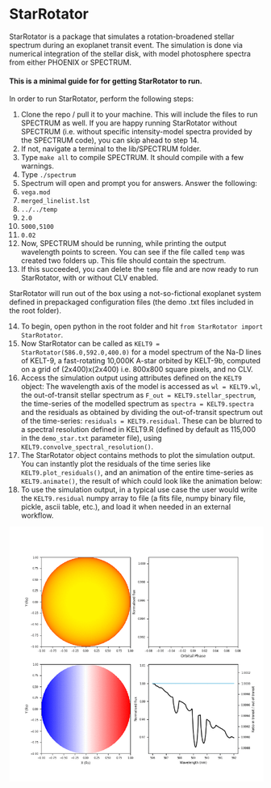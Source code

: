 # StarRotator

StarRotator is a package that simulates a rotation-broadened stellar spectrum during an exoplanet transit event. The simulation is done via numerical integration of the stellar disk, with model photosphere spectra from either PHOENIX or SPECTRUM.

#### This is a minimal guide for for getting StarRotator to run.

In order to run StarRotator, perform the following steps:
1) Clone the repo / pull it to your machine. This will include the files to run SPECTRUM as well. If you are happy running StarRotator without SPECTRUM (i.e. without specific intensity-model spectra provided by the SPECTRUM code), you can skip ahead to step 14.
2) If not, navigate a terminal to the lib/SPECTRUM folder.
3) Type `make all` to compile SPECTRUM. It should compile with a few warnings.
4) Type `./spectrum`
5) Spectrum will open and prompt you for answers. Answer the following:
6) `vega.mod`
7) `merged_linelist.lst`
8) `../../temp`
9) `2.0`
10) `5000,5100`
11) `0.02`
12) Now, SPECTRUM should be running, while printing the output wavelength points to screen. You can see if the file called `temp` was created two folders up. This file should contain the spectrum.
13) If this succeeded, you can delete the `temp` file and are now ready to run StarRotator, with or without CLV enabled.


StarRotator will run out of the box using a not-so-fictional exoplanet system defined in prepackaged configuration files (the demo .txt files included in the root folder).

14) To begin, open python in the root folder and hit `from StarRotator import StarRotator`.
15) Now StarRotator can be called as `KELT9 = StarRotator(586.0,592.0,400.0)` for a model spectrum of the Na-D lines of KELT-9, a fast-rotating 10,000K A-star orbited by KELT-9b, computed on a grid of (2x400)x(2x400) i.e. 800x800 square pixels, and no CLV.
16) Access the simulation output using attributes defined on the `KELT9` object: The wavelength axis of the model is accessed as `wl = KELT9.wl`, the out-of-transit stellar spectrum as `F_out = KELT9.stellar_spectrum`, the time-series of the modelled spectrum as `spectra = KELT9.spectra` and the residuals as obtained by dividing the out-of-transit spectrum out of the time-series: `residuals = KELT9.residual`. These can be blurred to a spectral resolution defined in KELT9.R (defined by default as 115,000 in the `demo_star.txt` parameter file), using `KELT9.convolve_spectral_resolution()`.
17) The StarRotator object contains methods to plot the simulation output. You can instantly plot the residuals of the time series like `KELT9.plot_residuals()`, and an animation of the entire time-series as `KELT9.animate()`, the result of which could look like the animation below:
18) To use the simulation output, in a typical use case the user would write the `KELT9.residual` numpy array to file (a fits file, numpy binary file, pickle, ascii table, etc.), and load it when needed in an external workflow.

![](demo.gif)
